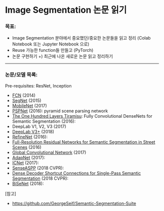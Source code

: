 # Image Segmentation 논문 읽기 


### 목표: 
* Image Segmentation 분야에서 중요했던/중요한 논문들을 읽고 정리 (Colab Notebook 또는 Jupyter Notebook 으로) 
* Reuse 가능한 function들 만들고 (PyTorch) 
* 논문 구현하기
+) 최근에 나온 새로운 논문 읽고 정리하기 

------

### 논문/모델 목록: 

Pre-requisites: ResNet, Inception

- [FCN](https://arxiv.org/pdf/1411.4038.pdf) (2014)
- [SegNet](https://arxiv.org/abs/1511.00561) (2015)
- [MobileNet](https://arxiv.org/abs/1704.04861) (2017)
- [PSPNet](https://arxiv.org/abs/1612.01105) (2016): pyramid scene parsing network 
- [The One Hundred Layers Tiramisu](https://arxiv.org/abs/1611.09326): Fully Convolutional DenseNets for Semantic Segmentation (2016): 
- DeepLab V1, V2, V3 (2017)
- [DeepLab V3+](https://arxiv.org/abs/1802.02611) (2018)
- [RefineNet](https://arxiv.org/abs/1611.06612) (2016): 
- [Full-Resolution Residual Networks for Semantic Segmentation in Street Scenes](https://arxiv.org/abs/1611.08323) (2016)
- [Global Convolutional Network](https://arxiv.org/abs/1703.02719) (2017)
- [AdapNet](http://ais.informatik.uni-freiburg.de/publications/papers/valada17icra.pdf) (2017): 
- [ICNet](https://arxiv.org/abs/1704.08545) (2017): 
- [SenseASPP](http://openaccess.thecvf.com/content_cvpr_2018/html/Yang_DenseASPP_for_Semantic_CVPR_2018_paper.html) (2018 CVPR): 
- [Dense Decoder Shortcut Connections for Single-Pass Semantic Segmentation](http://openaccess.thecvf.com/content_cvpr_2018/html/Bilinski_Dense_Decoder_Shortcut_CVPR_2018_paper.html) (2018 CVPR): 
- [BiSeNet](https://arxiv.org/abs/1808.00897) (2018): 



[참고]
- https://github.com/GeorgeSeif/Semantic-Segmentation-Suite
